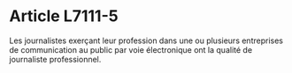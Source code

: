 # Article L7111-5

Les journalistes exerçant leur profession dans une ou plusieurs entreprises de communication au public par voie électronique ont la qualité de journaliste professionnel.